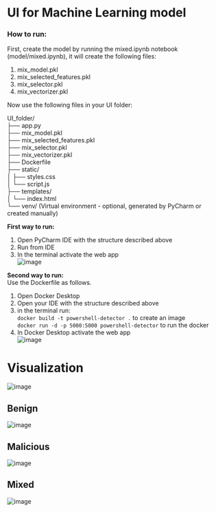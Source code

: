 # UI for Machine Learning model

### How to run:
First, create the model by running the mixed.ipynb notebook (model/mixed.ipynb), it will create the following files: 
1. mix_model.pkl
2. mix_selected_features.pkl
3. mix_selector.pkl
4. mix_vectorizer.pkl 

Now use the following files in your UI folder: 

UI_folder/ </br>
├── app.py </br>
├── mix_model.pkl </br>
├── mix_selected_features.pkl </br>
├── mix_selector.pkl </br>
├── mix_vectorizer.pkl </br>
├── Dockerfile </br>
├── static/ </br>
│   ├── styles.css </br>
│   └── script.js </br>
├── templates/ </br>
│   └── index.html </br>
└── venv/ (Virtual environment - optional, generated by PyCharm or created manually) </br>

<b> First way to run: </b> </br>
1. Open PyCharm IDE with the structure described above
2. Run from IDE
3. In the terminal activate the web app  </br>
![image](https://github.com/TaliaSeada/UI_cyber/assets/78349342/63804b7c-44ae-4aa2-bf65-4dfbdb1353af)


<b> Second way to run: </b> </br>
Use the Dockerfile as follows.
1. Open Docker Desktop
2. Open your IDE with the structure described above
3. in the terminal run: </br>
``` docker build -t powershell-detector . ``` to create an image </br>
``` docker run -d -p 5000:5000 powershell-detector ``` to run the docker </br>
4. In Docker Desktop activate the web app </br>
![image](https://github.com/TaliaSeada/UI_cyber/assets/78349342/facf9ede-529d-4e1d-88e1-b7207ce2c4b1)













# Visualization

![image](https://github.com/TaliaSeada/UI_cyber/assets/78349342/1f14dfd0-8552-4bc0-8cac-aba8075e4d55)

## Benign
![image](https://github.com/TaliaSeada/UI_cyber/assets/78349342/ebb91fff-658e-4167-afdf-a4c0d2e26c76)

## Malicious
![image](https://github.com/TaliaSeada/UI_cyber/assets/78349342/23589f90-5b69-448d-80bb-dd0321e26326)

## Mixed
![image](https://github.com/TaliaSeada/UI_cyber/assets/78349342/8767c0b2-3848-458d-8f4b-c09fe8c90bdb)
